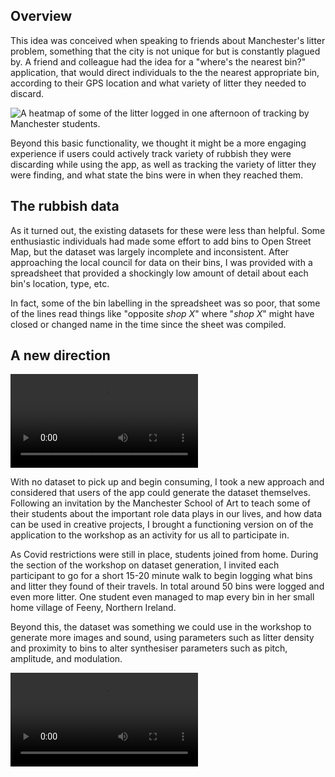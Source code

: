 ## Overview

This idea was conceived when speaking to friends about Manchester's litter problem, something that the city is not unique for but is constantly plagued by. A friend and colleague had the idea for a "where's the nearest bin?" application, that would direct individuals to the the nearest appropriate bin, according to their GPS location and what variety of litter they needed to discard.

![A heatmap of some of the litter logged in one afternoon of tracking by Manchester students.](ibinnedit.jpg)

Beyond this basic functionality, we thought it might be a more engaging experience if users could actively track variety of rubbish they were discarding while using the app, as well as tracking the variety of litter they were finding, and what state the bins were in when they reached them.

## The rubbish data

As it turned out, the existing datasets for these were less than helpful. Some enthusiastic individuals had made some effort to add bins to Open Street Map, but the dataset was largely incomplete and inconsistent. After approaching the local council for data on their bins, I was provided with a spreadsheet that provided a shockingly low amount of detail about each bin's location, type, etc.

In fact, some of the bin labelling in the spreadsheet was so poor, that some of the lines read things like "opposite _shop X_" where "_shop X_" might have closed or changed name in the time since the sheet was compiled.

## A new direction

<video src='/ibinnedit_1.webm' caption='Logging a piece of litter using the application, attaching a message and a photograph.'></video>

With no dataset to pick up and begin consuming, I took a new approach and considered that users of the app could generate the dataset themselves. Following an invitation by the Manchester School of Art to teach some of their students about the important role data plays in our lives, and how data can be used in creative projects, I brought a functioning version on of the application to the workshop as an activity for us all to participate in.

As Covid restrictions were still in place, students joined from home. During the section of the workshop on dataset generation, I invited each participant to go for a short 15-20 minute walk to begin logging what bins and litter they found of their travels. In total around 50 bins were logged and even more litter. One student even managed to map every bin in her small home village of Feeny, Northern Ireland.

Beyond this, the dataset was something we could use in the workshop to generate more images and sound, using parameters such as litter density and proximity to bins to alter synthesiser parameters such as pitch, amplitude, and modulation.

<video src='/ibinnedit_2.webm' caption='Viewing bins on the map in Feeny, Northern Ireland, followed by a look at a specific piece of litter in Withington, Manchester.'></video>
